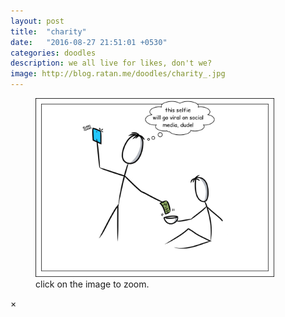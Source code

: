 ```yaml
---
layout: post
title:  "charity"
date:   "2016-08-27 21:51:01 +0530"
categories: doodles
description: we all live for likes, don't we?
image: http://blog.ratan.me/doodles/charity_.jpg
---
```

<figure>
    <img id="myImg" style="border: 0px solid #000;" src="/doodles/charity_.jpg" alt="" width="90%" height="90%">
  <figcaption>click on the image to zoom.</figcaption>
</figure>


<div id="myModal" class="modal">
  <span class="close">×</span>
  <img class="modal-content" id="img01" style="border: 0px solid #000;">
  <div id="caption"></div>
</div>
